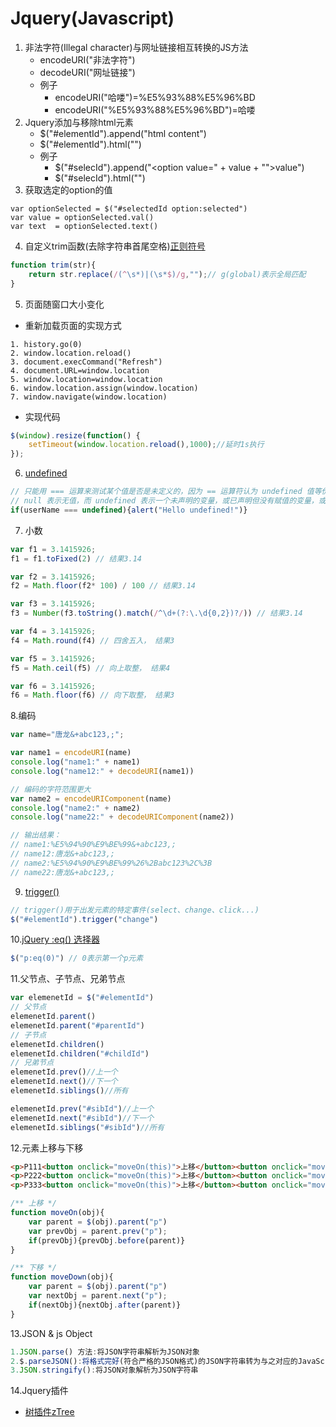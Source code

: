 # Jquery(Javascript)
1. 非法字符(Illegal character)与网址链接相互转换的JS方法
	+ encodeURI("非法字符")
	+ decodeURI("网址链接")
	+ 例子
		+ encodeURI("哈喽")=%E5%93%88%E5%96%BD
		+ encodeURI("%E5%93%88%E5%96%BD")=哈喽
2. Jquery添加与移除html元素
	+ $("#elementId").append("html content")
	+ $("#elementId").html("")
	+ 例子
		+ $("#selecId").append("<option value=\" + value + "\">value</option>")
		+ $("#selecId").html("")	
3. 获取选定的option的值
```jquery
var optionSelected = $("#selectedId option:selected")
var value = optionSelected.val()
var text  = optionSelected.text()
```
4. 自定义trim函数(去除字符串首尾空格)[正则符号](https://github.com/Tanglong9344/ref/tree/master/regExp/SymbolTable/README.md)
```js
function trim(str){
	return str.replace(/(^\s*)|(\s*$)/g,"");// g(global)表示全局匹配
}
```
5. 页面随窗口大小变化
+ 重新加载页面的实现方式
```
1. history.go(0)
2. window.location.reload()
3. document.execCommand("Refresh")
4. document.URL=window.location
5. window.location=window.location
6. window.location.assign(window.location)
7. window.navigate(window.location)
```
+ 实现代码
```js
$(window).resize(function() {
    setTimeout(window.location.reload(),1000);//延时1s执行
});
```
6. [undefined](http://www.w3school.com.cn/jsref/jsref_undefined.asp)
```js
// 只能用 === 运算来测试某个值是否是未定义的，因为 == 运算符认为 undefined 值等价于 null。
// null 表示无值，而 undefined 表示一个未声明的变量，或已声明但没有赋值的变量，或一个并不存在的对象属性。
if(userName === undefined){alert("Hello undefined!")}
```
7. 小数
```js
var f1 = 3.1415926;
f1 = f1.toFixed(2) // 结果3.14

var f2 = 3.1415926;
f2 = Math.floor(f2* 100) / 100 // 结果3.14

var f3 = 3.1415926;
f3 = Number(f3.toString().match(/^\d+(?:\.\d{0,2})?/)) // 结果3.14

var f4 = 3.1415926;
f4 = Math.round(f4) // 四舍五入， 结果3

var f5 = 3.1415926;
f5 = Math.ceil(f5) // 向上取整， 结果4

var f6 = 3.1415926;
f6 = Math.floor(f6) // 向下取整， 结果3
```
8.编码
```js
var name="唐龙&+abc123,;";

var name1 = encodeURI(name)
console.log("name1:" + name1)
console.log("name12:" + decodeURI(name1))

// 编码的字符范围更大
var name2 = encodeURIComponent(name)
console.log("name2:" + name2)
console.log("name22:" + decodeURIComponent(name2))

// 输出结果：
// name1:%E5%94%90%E9%BE%99&+abc123,;
// name12:唐龙&+abc123,;
// name2:%E5%94%90%E9%BE%99%26%2Babc123%2C%3B
// name22:唐龙&+abc123,;
```
9. [trigger()](http://www.w3school.com.cn/jquery/event_trigger.asp)
```js
// trigger()用于出发元素的特定事件(select、change、click...)
$("#elementId").trigger("change")
```
10.[jQuery :eq() 选择器](http://www.w3school.com.cn/jquery/selector_eq.asp)
```js
$("p:eq(0)") // 0表示第一个p元素
```
11.父节点、子节点、兄弟节点
```js
var elemenetId = $("#elementId")
// 父节点
elemenetId.parent()
elemenetId.parent("#parentId")
// 子节点
elemenetId.children()
elemenetId.children("#childId")
// 兄弟节点
elemenetId.prev()//上一个
elemenetId.next()//下一个
elemenetId.siblings()//所有

elemenetId.prev("#sibId")//上一个
elemenetId.next("#sibId")//下一个
elemenetId.siblings("#sibId")//所有
```
12.元素上移与下移
```html
<p>P111<button onclick="moveOn(this)">上移</button><button onclick="moveDown(this)">下移</button></p>
<p>P222<button onclick="moveOn(this)">上移</button><button onclick="moveDown(this)">下移</button></p>
<p>P333<button onclick="moveOn(this)">上移</button><button onclick="moveDown(this)">下移</button></p>
```
```js
/** 上移 */
function moveOn(obj){
	var parent = $(obj).parent("p")
	var prevObj = parent.prev("p");
	if(prevObj){prevObj.before(parent)}
}

/** 下移 */
function moveDown(obj){
	var parent = $(obj).parent("p")
	var nextObj = parent.next("p");
	if(nextObj){nextObj.after(parent)}
}
```
13.JSON & js Object
```js
1.JSON.parse() 方法:将JSON字符串解析为JSON对象
2.$.parseJSON():将格式完好(符合严格的JSON格式)的JSON字符串转为与之对应的JavaScript对象
3.JSON.stringify():将JSON对象解析为JSON字符串
```
14.Jquery插件
+ [树插件zTree](http://www.treejs.cn/v3/api.php)
